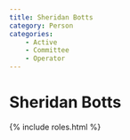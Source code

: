 ```yaml
---
title: Sheridan Botts
category: Person
categories:
    - Active
    - Committee
    - Operator
---
```

<!--img src="/img/2020-Sheridan-Botts.jpeg" style="width: 40%" align="right"-->
# Sheridan Botts

{% include roles.html %}